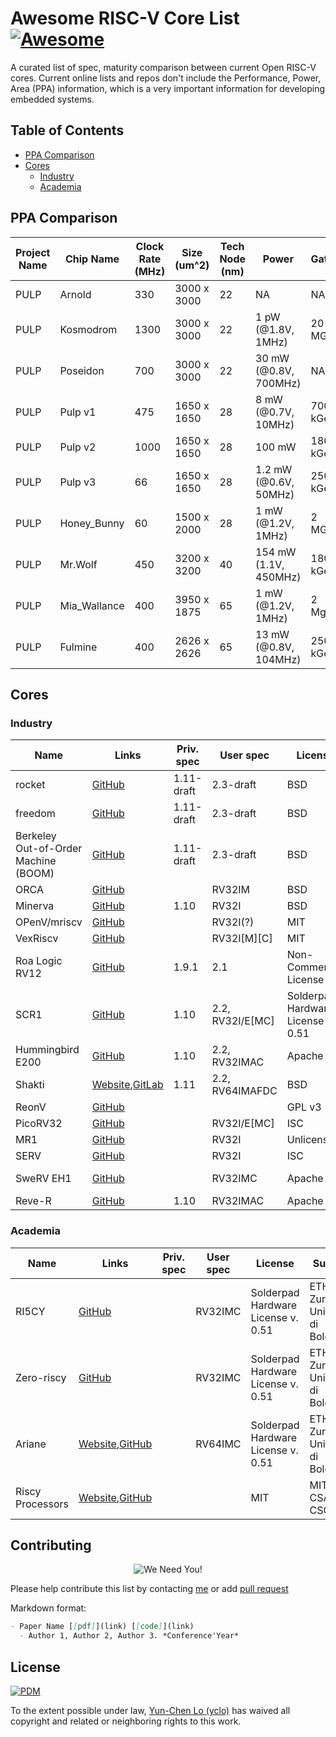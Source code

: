 # Awesome RISC-V Core List [![Awesome](https://awesome.re/badge.svg)](https://awesome.re)

A curated list of spec, maturity comparison between current Open RISC-V cores. Current online lists and repos don't include the Performance, Power, Area (PPA) information, which is a very important information for developing embedded systems.

## Table of Contents

- [PPA Comparison](#PPA)
- [Cores](#core)
  - [Industry](#industry)
  - [Academia](#academia)

## PPA Comparison
Project Name | Chip Name | Clock Rate (MHz) | Size (um^2) | Tech Node (nm) | Power | Gates
---- | ----- | ---------- | --------- | ------- | -------- | --------
PULP | Arnold | 330 | 3000 x 3000 | 22 | NA | NA
PULP | Kosmodrom | 1300 | 3000 x 3000 | 22 | 1 pW (@1.8V, 1MHz) | 20 MGe
PULP | Poseidon | 700 | 3000 x 3000 | 22 | 30 mW (@0.8V, 700MHz) | NA
PULP | Pulp v1 | 475 | 1650 x 1650 | 28 | 8 mW (@0.7V, 10MHz) | 700 kGe
PULP | Pulp v2 | 1000 | 1650 x 1650 | 28 | 100 mW | 1800 kGe
PULP | Pulp v3 | 66 | 1650 x 1650 | 28 | 1.2 mW (@0.6V, 50MHz) | 2500 kGe
PULP | Honey_Bunny | 60 | 1500 x 2000 | 28 | 1 mW (@1.2V, 1MHz) | 2 MGe
PULP | Mr.Wolf | 450 | 3200 x 3200 | 40 | 154 mW (1.1V, 450MHz) | 1800 kGe
PULP | Mia_Wallance | 400 | 3950 x 1875 | 65 | 1 mW (@1.2V, 1MHz) |2 Mge
PULP | Fulmine | 400 | 2626 x 2626 | 65 | 13 mW (@0.8V, 104MHz) | 2500 kGe

## Cores
### Industry
Name | Links | Priv. spec | User spec | License | Supplier
---- | ----- | ---------- | --------- | ------- | --------
rocket | [GitHub](https://github.com/freechipsproject/rocket-chip) | 1.11-draft | 2.3-draft | BSD | SiFive, UCB Bar
freedom | [GitHub](https://github.com/sifive/freedom) | 1.11-draft | 2.3-draft | BSD | SiFive
Berkeley Out-of-Order Machine (BOOM) | [GitHub](https://github.com/ucb-bar/riscv-boom) | 1.11-draft | 2.3-draft | BSD | Esperanto, UCB Bar
ORCA | [GitHub](https://github.com/vectorblox/orca) |  | RV32IM | BSD | VectorBlox
Minerva | [GitHub](https://github.com/lambdaconcept/minerva) | 1.10 | RV32I | BSD | LambdaConcept
OPenV/mriscv | [GitHub](https://github.com/onchipuis/mriscv) |  | RV32I(?) | MIT | OnChipUIS
VexRiscv | [GitHub](https://github.com/SpinalHDL/VexRiscv) |  | RV32I[M][C] | MIT | SpinalHDL
Roa Logic RV12 | [GitHub](https://github.com/roalogic/RV12) | 1.9.1 | 2.1 | Non-Commercial License | Roa Logic
SCR1 | [GitHub]( https://github.com/syntacore/scr1) | 1.10 | 2.2, RV32I/E[MC] | Solderpad Hardware License v. 0.51 | Syntacore
Hummingbird E200 | [GitHub](https://github.com/SI-RISCV/e200_opensource) | 1.10 | 2.2, RV32IMAC | Apache 2.0 | Bob Hu
Shakti | [Website](http://shakti.org.in/),[GitLab](https://gitlab.com/shaktiproject) | 1.11 | 2.2, RV64IMAFDC | BSD | IIT Madras
ReonV | [GitHub](https://github.com/lcbcFoo/ReonV) |  |  | GPL v3 |
PicoRV32 | [GitHub](https://github.com/cliffordwolf/picorv32) | | RV32I/E[MC] | ISC | Clifford Wolf
MR1 | [GitHub](https://github.com/tomverbeure/mr1) | | RV32I | Unlicense | Tom Verbeure
SERV | [GitHub](https://github.com/olofk/serv) | | RV32I | ISC | Olof Kindgren
SweRV EH1 | [GitHub](https://github.com/westerndigitalcorporation/swerv_eh1) | | RV32IMC | Apache 2.0 | Western Digital Corporation
Reve-R | [GitHub](https://github.com/atthecodeface/cdl_hardware) | 1.10 | RV32IMAC | Apache 2.0 | Gavin Stark

### Academia
Name | Links | Priv. spec | User spec | License | Supplier
---- | ----- | ---------- | --------- | ------- | --------
RI5CY | [GitHub](https://github.com/pulp-platform/riscv) |  | RV32IMC | Solderpad Hardware License v. 0.51 | ETH Zurich, Università di Bologna
Zero-riscy | [GitHub](https://github.com/pulp-platform/zero-riscy) |  | RV32IMC | Solderpad Hardware License v. 0.51 | ETH Zurich, Università di Bologna
Ariane | [Website](https://pulp-platform.github.io/ariane/docs/home/),[GitHub](https://github.com/pulp-platform/ariane) |  | RV64IMC | Solderpad Hardware License v. 0.51 | ETH Zurich, Università di Bologna
Riscy Processors | [Website](http://csg.csail.mit.edu/riscy-e/),[GitHub](https://github.com/csail-csg/riscy) |  | | MIT | MIT CSAIL CSG


## Contributing
<p align="center">
  <img src="http://cdn1.sportngin.com/attachments/news_article/7269/5172/needyou_small.jpg" alt="We Need You!">
</p>

Please help contribute this list by contacting [me](https://jasonlo0509.github.io/) or add [pull request](https://github.com/jasonlo0509/awesome-processing-in-memory/pulls)

Markdown format:
```markdown
- Paper Name [[pdf]](link) [[code]](link)
  - Author 1, Author 2, Author 3. *Conference'Year*
```


## License

[![PDM](https://licensebuttons.net/p/mark/1.0/88x31.png)](https://creativecommons.org/publicdomain/zero/1.0/)

To the extent possible under law, [Yun-Chen Lo (yclo)](https://jasonlo0509.github.io/) has waived all copyright and related or neighboring rights to this work.
